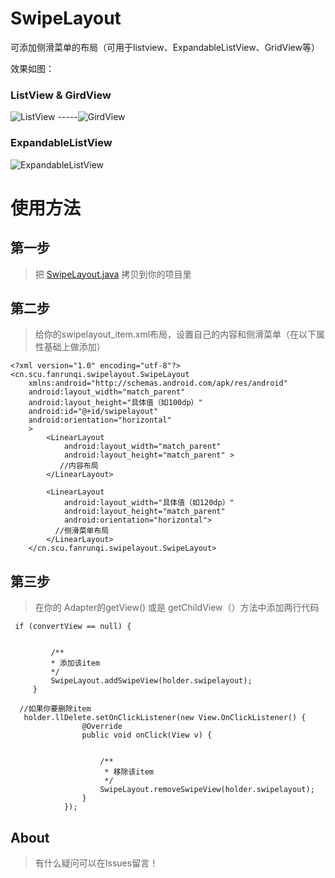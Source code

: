 # SwipeLayout

可添加侧滑菜单的布局（可用于listview、ExpandableListView、GridView等）


效果如图：

### ListView & GirdView

![ListView](http://img.blog.csdn.net/20160628142439773 ) -----![GirdView](http://img.blog.csdn.net/20160628142507759)

### ExpandableListView 

![ExpandableListView](http://img.blog.csdn.net/20160628142452976)


# 使用方法

## 第一步

> 把 [SwipeLayout.java](https://github.com/fanrunqi/SwipeLayout/blob/master/app/src/main/java/cn/scu/fanrunqi/swipelayout/SwipeLayout.java) 拷贝到你的项目里


## 第二步

> 给你的swipelayout_item.xml布局，设置自己的内容和侧滑菜单（在以下属性基础上做添加）

```
<?xml version="1.0" encoding="utf-8"?>
<cn.scu.fanrunqi.swipelayout.SwipeLayout
    xmlns:android="http://schemas.android.com/apk/res/android"
    android:layout_width="match_parent"
    android:layout_height="具体值（如100dp）"
    android:id="@+id/swipelayout"
    android:orientation="horizontal"
    >
        <LinearLayout
            android:layout_width="match_parent"
            android:layout_height="match_parent" >
           //内容布局
        </LinearLayout>

        <LinearLayout
            android:layout_width="具体值（如120dp）"
            android:layout_height="match_parent"
            android:orientation="horizontal">
          //侧滑菜单布局
        </LinearLayout>
    </cn.scu.fanrunqi.swipelayout.SwipeLayout>
```

## 第三步 

> 在你的 Adapter的getView() 或是 getChildView（）方法中添加两行代码

```
 if (convertView == null) {
          
          
         /**
         * 添加该item
         */
         SwipeLayout.addSwipeView(holder.swipelayout);
     }
    
  //如果你要删除item
   holder.llDelete.setOnClickListener(new View.OnClickListener() {
                @Override
                public void onClick(View v) {
                    

                    /**
                     * 移除该item
                     */
                    SwipeLayout.removeSwipeView(holder.swipelayout);
                }
            });
```

## About

> 有什么疑问可以在Issues留言！
